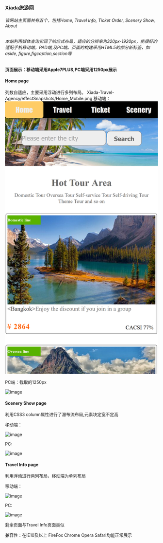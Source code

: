 
### Xiada旅游网
###### 该网站主页面共有五个，包括Home, Travel Info, Ticket Order, Scenery Show, About

###### 本站利用媒体查询实现了响应式布局，适应的分辨率为320px-1920px，能很好的适配手机移动端，PAD端,及PC端。页面的构建采用HTML5的部分新标签，如aside, figure,figcaption,section等

#### 页面展示：移动端采用Apple7PLUS,PC端采用1250px展示
#### Home page

列数自适应，主要采用浮动进行多列布局。
Xiada-Travel-Agency/effectSnapshots/Home_Mobile.png
移动端：
![image](https://github.com/wangbinXMU/Xiada-Travel-Agency/blob/master/effectSnapshots/Home_Mobile.png)

PC端：截取的1250px

![image](E:/frontEnd/XiadaTravelAgency/effectSnapshots/Home_PC.png)

#### Scenery Show page

利用CSS3 column属性进行了瀑布流布局,元素块定宽不定高

移动端：

![image](E:/frontEnd/XiadaTravelAgency/effectSnapshots/SceneryShow_Mobile.png)

PC:

![image](E:/frontEnd/XiadaTravelAgency/effectSnapshots/SceneryShow_PC.png)

#### Travel Info page

利用浮动进行两列布局，移动端为单列布局

移动端：

![image](E:/frontEnd/XiadaTravelAgency/effectSnapshots/TravelInfo_Mobile.png)

PC:

![image](E:/frontEnd/XiadaTravelAgency/effectSnapshots/TravelInfo_PC.png)


剩余页面与Travel Info页面类似

兼容性：在IE10及以上 FireFox Chrome Opera Safari均能正常展示